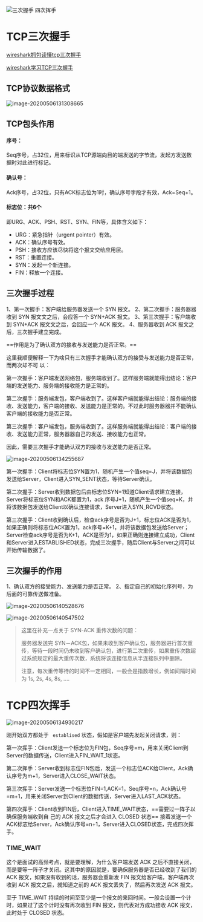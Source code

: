 ![三次握手 四次挥手](../../Images/image-20200506142408892.png)

# TCP三次握手

[wireshark抓包读懂tcp三次握手](https://juejin.im/post/5cdbdd3bf265da03b57b7cf1)

[wireshark学习TCP三次握手](https://www.cnblogs.com/tankxiao/archive/2012/10/10/2711777.html)

## TCP协议数据格式

![image-20200506131308665](../../Images/image-20200506131308665.png)

## TCP包头作用

#### 序号：

Seq序号，占32位，用来标识从TCP源端向目的端发送的字节流，发起方发送数据时对此进行标记。

#### 确认号：

Ack序号，占32位，只有ACK标志位为1时，确认序号字段才有效，Ack=Seq+1。

#### 标志位：共6个

即URG、ACK、PSH、RST、SYN、FIN等，具体含义如下：

- URG：紧急指针（urgent pointer）有效。
- ACK：确认序号有效。
- PSH：接收方应该尽快将这个报文交给应用层。
- RST：重置连接。
- SYN：发起一个新连接。
- FIN：释放一个连接。

## 三次握手过程

1、第⼀次握手：客户端给服务器发送一个  SYN 报文。
2、第二次握手：服务器器收到  SYN 报⽂文之后，会应答一个  SYN+ACK 报文。
3、第三次握手：客户端收到  SYN+ACK 报⽂文之后，会回应一个  ACK 报文。
4、服务器收到  ACK 报文之后，三次握手建立完成。

==作用是为了确认双方的接收与发送能力是否正常。==

这里我顺便解释一下为啥只有三次握手才能确认双方的接受与发送能力是否正常，而两次却不可
以： 

第一次握手：客户端发送网络包，服务端收到了。这样服务端就能得出结论：客户端的发送能力、服务端的接收能力是正常的。

第二次握手：服务端发包，客户端收到了。这样客户端就能得出结论：服务端的接收、发送能力，客户端的接收、发送能力是正常的。不过此时服务器器并不能确认客户端的接收能力是否正常。 

第三次握手：客户端发包，服务端收到了。这样服务端就能得出结论：客户端的接收、发送能力正常，服务器器自己的发送、接收能力也正常。

因此，需要三次握手才能确认双方的接收与发送能力是否正常。

![image-20200506134255687](../../Images/image-20200506134255687.png)

第一次握手：Client将标志位SYN置为1，随机产生一个值seq=J，并将该数据包发送给Server，Client进入SYN_SENT状态，等待Server确认。

第二次握手：Server收到数据包后由标志位SYN=1知道Client请求建立连接，Server将标志位SYN和ACK都置为1，ack 序号J+1，随机产生一个值seq=K，并将该数据包发送给Client以确认连接请求，Server进入SYN_RCVD状态。

第三次握手：Client收到确认后，检查ack序号是否为J+1，标志位ACK是否为1，如果正确则将标志位ACK置为1，ack序号=K+1，并将该数据包发送给Server；Server检查ack序号是否为K+1，ACK是否为1，如果正确则连接建立成功，Client和Server进入ESTABLISHED状态，完成三次握手，随后Client与Server之间可以开始传输数据了。

## 三次握手的作用

1、确认双方的接受能力、发送能力是否正常。
2、指定自己的初始化序列号，为后面的可靠传送做准备。

![image-20200506140528676](../../Images/image-20200506140528676.png)

![image-20200506140547502](../../Images/image-20200506140547502.png)

> 这里在补充一点关于 SYN-ACK 重传次数的问题：　
>
> 服务器发送完 SYN－ACK包，如果未收到客户确认包，服务器进行首次重传，等待一段时间仍未收到客户确认包，进行第二次重传，如果重传次数超过系统规定的最大重传次数，系统将该连接信息从半连接队列中删除。
>
> 注意，每次重传等待的时间不一定相同，一般会是指数增长，例如间隔时间为  1s, 2s, 4s, 8s, ....

# TCP四次挥手



![image-20200506134930217](../../Images/image-20200506134930217.png)

刚开始双方都处于 ` establised` 状态，假如是客户端先发起关闭请求，则：

第一次挥手：Client发送一个标志位为FIN包，Seq序号=m，用来关闭Client到Server的数据传送，Client进入FIN_WAIT_1状态。

第二次挥手：Server收到标志位FIN包后，发送一个标志位ACK给Client，Ack确认序号为m+1，Server进入CLOSE_WAIT状态。

第三次挥手：Server发送一个标志位FIN=1,ACK=1，Seq序号=n，Ack确认号=m+1，用来关闭Server到Client的数据传送，Server进入LAST_ACK状态。

第四次挥手：Client收到FIN后，Client进入TIME_WAIT状态，==需要过⼀阵子以确保服务端收到自
己的  ACK 报文之后才会进入  CLOSED 状态== 接着发送一个ACK标志给Server，Ack确认序号=n+1，Server进入CLOSED状态，完成四次挥手。

### TIME_WAIT

这个是面试的高频考点，就是要理解，为什么客户端发送 ACK 之后不直接关闭，而是要等一阵子才关闭。这其中的原因就是，要确保服务器是否已经收到了我们的 ACK 报文，如果没有收到的话，服务器会重新发  FIN 报文给客户端，客户端再次收到  ACK 报文之后，就知道之前的 ACK 报文丢失了，然后再次发送  ACK 报文。

至于  TIME_WAIT 持续的时间⾄至少是一个报文的来回时间。一般会设置一个计时，如果过了这个计时没有再次收到 FIN 报文，则代表对方成功接收  ACK 报文，此时处于  CLOSED 状态。

